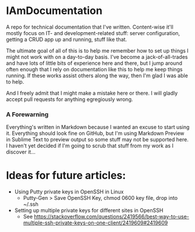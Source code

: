 # IAmDocumentation
A repo for technical documentation that I've written. Content-wise it'll mostly focus on IT- and development-related stuff: server configuration, getting a CRUD app up and running, stuff like that.

The ultimate goal of all of this is to help me remember how to set up things I might not work with on a day-to-day basis. I've become a jack-of-all-trades and have lots of little bits of experience here and there, but I jump around often enough that I rely on documentation like this to help me keep things running. If these works assist others along the way, then I'm glad I was able to help.

And I freely admit that I might make a mistake here or there. I will gladly accept pull requests for anything egregiously wrong.

### A Forewarning
Everything's written in Markdown because I wanted an excuse to start using it. Everything should look fine on GitHub, but I'm using Markdown Preview in Sublime Text to preview output so some stuff may not be supported here. I haven't yet decided if I'm going to scrub that stuff from my work as I discover it...

Ideas for future articles:
=========================

* Using Putty private keys in OpenSSH in Linux
    * Putty-Gen > Save OpenSSH Key, chmod 0600 key file, drop into ~/.ssh
* Setting up multiple private keys for different sites in OpenSSH
    * See https://stackoverflow.com/questions/2419566/best-way-to-use-multiple-ssh-private-keys-on-one-client/2419609#2419609
